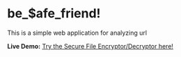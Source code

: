 # be_$afe_friend!

This is a simple web application for analyzing url 

**Live Demo:** [Try the Secure File Encryptor/Decryptor here!](https://file-encryptor-decryptor-jkycfrbasipqhccfr233mw.streamlit.app/)
